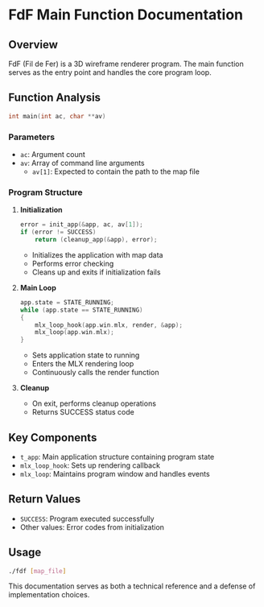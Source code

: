 # FdF Main Function Documentation

## Overview
FdF (Fil de Fer) is a 3D wireframe renderer program. The main function serves as the entry point and handles the core program loop.

## Function Analysis

```c
int main(int ac, char **av)
```

### Parameters
- `ac`: Argument count
- `av`: Array of command line arguments
  - `av[1]`: Expected to contain the path to the map file

### Program Structure
1. **Initialization**
   ```c
   error = init_app(&app, ac, av[1]);
   if (error != SUCCESS)
       return (cleanup_app(&app), error);
   ```
   - Initializes the application with map data
   - Performs error checking
   - Cleans up and exits if initialization fails

2. **Main Loop**
   ```c
   app.state = STATE_RUNNING;
   while (app.state == STATE_RUNNING)
   {
       mlx_loop_hook(app.win.mlx, render, &app);
       mlx_loop(app.win.mlx);
   }
   ```
   - Sets application state to running
   - Enters the MLX rendering loop
   - Continuously calls the render function

3. **Cleanup**
   - On exit, performs cleanup operations
   - Returns SUCCESS status code

## Key Components
- `t_app`: Main application structure containing program state
- `mlx_loop_hook`: Sets up rendering callback
- `mlx_loop`: Maintains program window and handles events

## Return Values
- `SUCCESS`: Program executed successfully
- Other values: Error codes from initialization

## Usage
```bash
./fdf [map_file]
```

This documentation serves as both a technical reference and a defense of implementation choices.
